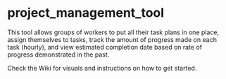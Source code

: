# project_management_tool

This tool allows groups of workers to put all their task plans in one place, assign themselves to tasks, track the amount of progress made on each task (hourly), and view estimated completion date based on rate of progress demonstrated in the past. 

Check the Wiki for visuals and instructions on how to get started.
